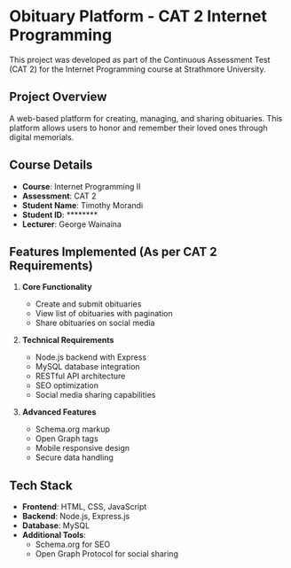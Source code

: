 # Obituary Platform - CAT 2 Internet Programming

This project was developed as part of the Continuous Assessment Test (CAT 2) for the Internet Programming course at Strathmore University.

## Project Overview

A web-based platform for creating, managing, and sharing obituaries. This platform allows users to honor and remember their loved ones through digital memorials.

## Course Details
- **Course**: Internet Programming II
- **Assessment**: CAT 2
- **Student Name**: Timothy Morandi
- **Student ID**: ********
- **Lecturer**: George Wainaina

## Features Implemented (As per CAT 2 Requirements)

1. **Core Functionality**
   - Create and submit obituaries
   - View list of obituaries with pagination
   - Share obituaries on social media

2. **Technical Requirements**
   - Node.js backend with Express
   - MySQL database integration
   - RESTful API architecture
   - SEO optimization
   - Social media sharing capabilities

3. **Advanced Features**
   - Schema.org markup
   - Open Graph tags
   - Mobile responsive design
   - Secure data handling

## Tech Stack

- **Frontend**: HTML, CSS, JavaScript
- **Backend**: Node.js, Express.js
- **Database**: MySQL
- **Additional Tools**: 
  - Schema.org for SEO
  - Open Graph Protocol for social sharing


